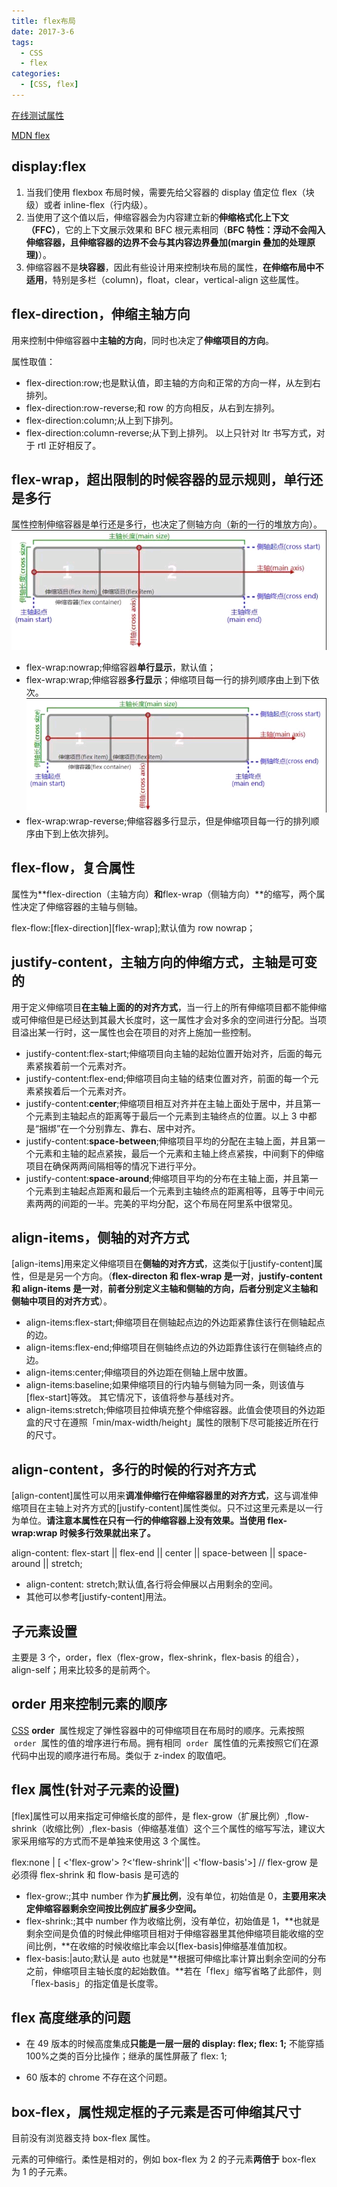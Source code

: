```yaml
---
title: flex布局
date: 2017-3-6
tags:
  - CSS
  - flex
categories:
  - [CSS, flex]
---
```


[在线测试属性](https://flexboxfroggy.com/)

[MDN flex](https://developer.mozilla.org/zh-CN/docs/Web/CSS/flex)

## display:flex

1. 当我们使用 flexbox 布局时候，需要先给父容器的 display 值定位 flex（块级）或者 inline-flex（行内级）。
2. 当使用了这个值以后，伸缩容器会为内容建立新的**伸缩格式化上下文（FFC）**，它的上下文展示效果和 BFC 根元素相同（**BFC 特性：浮动不会闯入伸缩容器，且伸缩容器的边界不会与其内容边界叠加(margin 叠加的处理原理)**）。
3. 伸缩容器不是**块容器**，因此有些设计用来控制块布局的属性，**在伸缩布局中不适用**，特别是多栏（column)，float，clear，vertical-align 这些属性。

## flex-direction，伸缩主轴方向

用来控制中伸缩容器中**主轴的方向**，同时也决定了**伸缩项目的方向**。

属性取值：

- flex-direction:row;也是默认值，即主轴的方向和正常的方向一样，从左到右排列。
- flex-direction:row-reverse;和 row 的方向相反，从右到左排列。
- flex-direction:column;从上到下排列。
- flex-direction:column-reverse;从下到上排列。 以上只针对 ltr 书写方式，对于 rtl 正好相反了。

## flex-wrap，超出限制的时候容器的显示规则，单行还是多行

属性控制伸缩容器是单行还是多行，也决定了侧轴方向（新的一行的堆放方向）。![主轴与侧轴](./主轴与侧轴.bmp)

- flex-wrap:nowrap;伸缩容器**单行显示**，默认值；
- flex-wrap:wrap;伸缩容器**多行显示**；伸缩项目每一行的排列顺序由上到下依次。![主轴与侧轴](./主轴与侧轴.bmp)
- flex-wrap:wrap-reverse;伸缩容器多行显示，但是伸缩项目每一行的排列顺序由下到上依次排列。

## flex-flow，复合属性

属性为**flex-direction（主轴方向）**和**flex-wrap（侧轴方向）**的缩写，两个属性决定了伸缩容器的主轴与侧轴。

flex-flow:[flex-direction][flex-wrap];默认值为 row nowrap；

## justify-content，主轴方向的伸缩方式，主轴是可变的

用于定义伸缩项目**在主轴上面的的对齐方式**，当一行上的所有伸缩项目都不能伸缩或可伸缩但是已经达到其最大长度时，这一属性才会对多余的空间进行分配。当项目溢出某一行时，这一属性也会在项目的对齐上施加一些控制。

- justify-content:flex-start;伸缩项目向主轴的起始位置开始对齐，后面的每元素紧挨着前一个元素对齐。
- justify-content:flex-end;伸缩项目向主轴的结束位置对齐，前面的每一个元素紧挨着后一个元素对齐。
- justify-content:**center**;伸缩项目相互对齐并在主轴上面处于居中，并且第一个元素到主轴起点的距离等于最后一个元素到主轴终点的位置。以上 3 中都是“捆绑”在一个分别靠左、靠右、居中对齐。
- justify-content:**space-between**;伸缩项目平均的分配在主轴上面，并且第一个元素和主轴的起点紧挨，最后一个元素和主轴上终点紧挨，中间剩下的伸缩项目在确保两两间隔相等的情况下进行平分。
- justify-content:**space-around**;伸缩项目平均的分布在主轴上面，并且第一个元素到主轴起点距离和最后一个元素到主轴终点的距离相等，且等于中间元素两两的间距的一半。完美的平均分配，这个布局在阿里系中很常见。

## align-items，侧轴的对齐方式

[align-items]用来定义伸缩项目在**侧轴的对齐方式**，这类似于[justify-content]属性，但是是另一个方向。（**flex-directon 和 flex-wrap 是一对**，**justify-content 和 align-items 是一对**，**前者分别定义主轴和侧轴的方向，后者分别定义主轴和侧轴中项目的对齐方式**）。

- align-items:flex-start;伸缩项目在侧轴起点边的外边距紧靠住该行在侧轴起点的边。
- align-items:flex-end;伸缩项目在侧轴终点边的外边距靠住该行在侧轴终点的边。
- align-items:center;伸缩项目的外边距在侧轴上居中放置。
- align-items:baseline;如果伸缩项目的行内轴与侧轴为同一条，则该值与[flex-start]等效。 其它情况下，该值将参与基线对齐。
- align-items:stretch;伸缩项目拉伸填充整个伸缩容器。此值会使项目的外边距盒的尺寸在遵照「min/max-width/height」属性的限制下尽可能接近所在行的尺寸。

## align-content，多行的时候的行对齐方式

[align-content]属性可以用来**调准伸缩行在伸缩容器里的对齐方式**，这与调准伸缩项目在主轴上对齐方式的[justify-content]属性类似。只不过这里元素是以一行为单位。**请注意本属性在只有一行的伸缩容器上没有效果。当使用 flex-wrap:wrap 时候多行效果就出来了。**

align-content: flex-start || flex-end || center || space-between || space-around || stretch;

- align-content: stretch;默认值,各行将会伸展以占用剩余的空间。
- 其他可以参考[justify-content]用法。

## 子元素设置

主要是 3 个，order，flex（flex-grow，flex-shrink，flex-basis 的组合），align-self；用来比较多的是前两个。

## order 用来控制元素的顺序

[CSS](https://developer.mozilla.org/zh-CN/docs/CSS) **order**  属性规定了弹性容器中的可伸缩项目在布局时的顺序。元素按照  `order`  属性的值的增序进行布局。拥有相同  `order`  属性值的元素按照它们在源代码中出现的顺序进行布局。类似于 z-index 的取值吧。

## flex 属性(针对子元素的设置)

[flex]属性可以用来指定可伸缩长度的部件，是 flex-grow（扩展比例）,flow-shrink（收缩比例）,flex-basis（伸缩基准值）这个三个属性的缩写写法，建议大家采用缩写的方式而不是单独来使用这 3 个属性。

flex:none | [ <'flex-grow'> ?<'flew-shrink'|| <'flow-basis'>]
// flex-grow 是必须得 flex-shrink 和 flow-basis 是可选的

- flex-grow:;其中 number 作为**扩展比例**，没有单位，初始值是 0，**主要用来决定伸缩容器剩余空间按比例应扩展多少空间。**
- flex-shrink:;其中 number 作为收缩比例，没有单位，初始值是 1，**也就是剩余空间是负值的时候此伸缩项目相对于伸缩容器里其他伸缩项目能收缩的空间比例，**在收缩的时候收缩比率会以[flex-basis]伸缩基准值加权。
- flex-basis:|auto;默认是 auto 也就是**根据可伸缩比率计算出剩余空间的分布之前，伸缩项目主轴长度的起始数值。**若在「flex」缩写省略了此部件，则「flex-basis」的指定值是长度零。

## flex 高度继承的问题

- 在 49 版本的时候高度集成**只能是一层一层的 display: flex; flex: 1;** 不能穿插 100%之类的百分比操作；继承的属性屏蔽了 flex: 1;

- 60 版本的 chrome 不存在这个问题。

## box-flex，属性规定框的子元素是否可伸缩其尺寸

目前没有浏览器支持 box-flex 属性。

元素的可伸缩行。柔性是相对的，例如 box-flex 为 2 的子元素**两倍于** box-flex 为 1 的子元素。

